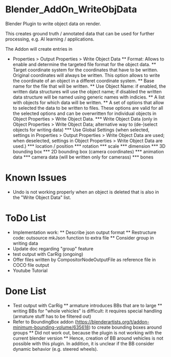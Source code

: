 # Blender_AddOn_WriteObjData
Blender Plugin to write object data on render.

This creates ground truth / annotated data that can be used for further
processing, e.g. AI learning / applications.

The Addon will create entries in
* Properties > Output Properties > Write Object Data
** Format: Allows to enable and determine the targeted file format for the object data.
** Target coordinate system for the coordinates that have to be written. Original coordinates will always be written. This option allows to write the coordinate of an object in a differet coordinate system.
** Base name for the file that will be written.
** Use Object Name: if enabled, the written data structures will use the object name; if disabled the written data structure will be named using generic names with indicies.
** A list with objects for which data will be written.
** A set of options that allow to selected the data to be written to files. These options are valid for all the selected options and can be overwritten for individual objects in Object Properties > Write Object Data.
*** Write Object Data (only in Object Properties > Write Object Data; alternative way to (de-)select objects for writing data)
*** Use Global Settings (when selected, settings in Properties > Output Properties > Write Object Data are used; when deselected, settings in Object Properties > Write Object Data are used.)
*** location / position
*** rotation
*** scale
*** dimension
*** 3D bounding box
*** 2D bounding box (camera coordinates)
*** animation data
*** camera data (will be written only for camerass)
*** bones

# Known Issues
* Undo is not working properly when an object is deleted that is also in the "Write Object Data" list.

# ToDo List
* Implementation work:
** Describe json output format
** Restructure code: outsource mkJson function to extra file
** Consider group in writing data
* Update doc regarding "group" feature
* test output with CarRig (ongoing)
* Offer files written by CompositorNodeOutputFile as reference file in COCO file output
* Youtube Tutorial

# Done List
* Test output with CarRig
** armature introduces BBs that are to large
** writing BBs for "whole vehicles" is difficult: it requires special handling (armature stuff has to be filtered out)
* Refer to BoundingBox addon (https://blenderartists.org/t/addon-minimum-bounding-volume/635618) to create bounding boxes around groups
** Did not work out, because the plugin is not working with the current blender version
** Hence, creation of BB around vehicles is not possible with this plugin. In addition, it is unclear if the BB consider dynamic behavior (e.g. steered wheels).


